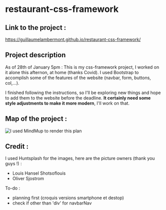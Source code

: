 # restaurant-css-framework

## Link to the project :

https://guillaumelambermont.github.io/restaurant-css-framework/

## Project description

As of 28th of January 5pm :
This is my css-framework project, I worked on it alone this afternon, at home (thanks Covid).
I used Bootstrap to accomplish some of the features of the website (navbar, form, buttons, col,...).

I finished following the instructions, so I'll be exploring new things and hope to add them to the website before the deadline. **It certainly need some style adjustments to make it more modern**, I'll work on that.

## Map of the project :

![I used MindMup to render this plan](images/planning.jpg "MindMup Plan")

## Credit :

I used Huntsplash for the images, here are the picture owners (thank you guys !) :
- Louis Hansel Shotsoflouis
- Oliver Sjostrom


To-do :
- planning first (croquis versions smartphone et destop)
- check if other than 'div' for navbarNav
